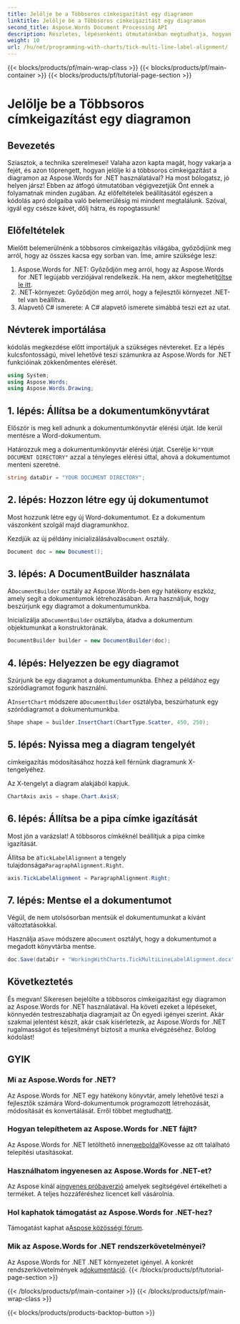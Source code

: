 ```yaml
---
title: Jelölje be a Többsoros címkeigazítást egy diagramon
linktitle: Jelölje be a Többsoros címkeigazítást egy diagramon
second_title: Aspose.Words Document Processing API
description: Részletes, lépésenkénti útmutatónkban megtudhatja, hogyan jelölheti be a többsoros címkeigazítást egy diagramon az Aspose.Words for .NET használatával. Tökéletes minden szintű fejlesztő számára.
weight: 10
url: /hu/net/programming-with-charts/tick-multi-line-label-alignment/
---
```


{{< blocks/products/pf/main-wrap-class >}}
{{< blocks/products/pf/main-container >}}
{{< blocks/products/pf/tutorial-page-section >}}

# Jelölje be a Többsoros címkeigazítást egy diagramon

## Bevezetés

Sziasztok, a technika szerelmesei! Valaha azon kapta magát, hogy vakarja a fejét, és azon töprengett, hogyan jelölje ki a többsoros címkeigazítást a diagramon az Aspose.Words for .NET használatával? Ha most bólogatsz, jó helyen jársz! Ebben az átfogó útmutatóban végigvezetjük Önt ennek a folyamatnak minden zugában. Az előfeltételek beállításától egészen a kódolás apró dolgaiba való belemerülésig mi mindent megtalálunk. Szóval, igyál egy csésze kávét, dőlj hátra, és ropogtassunk!

## Előfeltételek

Mielőtt belemerülnénk a többsoros címkeigazítás világába, győződjünk meg arról, hogy az összes kacsa egy sorban van. Íme, amire szüksége lesz:

1.  Aspose.Words for .NET: Győződjön meg arról, hogy az Aspose.Words for .NET legújabb verziójával rendelkezik. Ha nem, akkor megteheti[töltse le itt](https://releases.aspose.com/words/net/).
2. .NET-környezet: Győződjön meg arról, hogy a fejlesztői környezet .NET-tel van beállítva.
3. Alapvető C# ismerete: A C# alapvető ismerete simábbá teszi ezt az utat.

## Névterek importálása

kódolás megkezdése előtt importáljuk a szükséges névtereket. Ez a lépés kulcsfontosságú, mivel lehetővé teszi számunkra az Aspose.Words for .NET funkcióinak zökkenőmentes elérését.

```csharp
using System;
using Aspose.Words;
using Aspose.Words.Drawing;
```

## 1. lépés: Állítsa be a dokumentumkönyvtárat

Először is meg kell adnunk a dokumentumkönyvtár elérési útját. Ide kerül mentésre a Word-dokumentum.


 Határozzuk meg a dokumentumkönyvtár elérési útját. Cserélje ki`"YOUR DOCUMENT DIRECTORY"` azzal a tényleges elérési úttal, ahová a dokumentumot menteni szeretné.

```csharp
string dataDir = "YOUR DOCUMENT DIRECTORY";
```

## 2. lépés: Hozzon létre egy új dokumentumot

Most hozzunk létre egy új Word-dokumentumot. Ez a dokumentum vászonként szolgál majd diagramunkhoz.

 Kezdjük az új példány inicializálásával`Document` osztály.

```csharp
Document doc = new Document();
```

## 3. lépés: A DocumentBuilder használata

 A`DocumentBuilder` osztály az Aspose.Words-ben egy hatékony eszköz, amely segít a dokumentumok létrehozásában. Arra használjuk, hogy beszúrjunk egy diagramot a dokumentumunkba.

 Inicializálja a`DocumentBuilder` osztályba, átadva a dokumentum objektumunkat a konstruktorának.

```csharp
DocumentBuilder builder = new DocumentBuilder(doc);
```

## 4. lépés: Helyezzen be egy diagramot

Szúrjunk be egy diagramot a dokumentumunkba. Ehhez a példához egy szóródiagramot fogunk használni.

 A`InsertChart` módszere a`DocumentBuilder` osztályba, beszúrhatunk egy szóródiagramot a dokumentumunkba.

```csharp
Shape shape = builder.InsertChart(ChartType.Scatter, 450, 250);
```

## 5. lépés: Nyissa meg a diagram tengelyét

címkeigazítás módosításához hozzá kell férnünk diagramunk X-tengelyéhez.

Az X-tengelyt a diagram alakjából kapjuk.

```csharp
ChartAxis axis = shape.Chart.AxisX;
```

## 6. lépés: Állítsa be a pipa címke igazítását

Most jön a varázslat! A többsoros címkéknél beállítjuk a pipa címke igazítását.

 Állítsa be a`TickLabelAlignment` a tengely tulajdonsága`ParagraphAlignment.Right`.

```csharp
axis.TickLabelAlignment = ParagraphAlignment.Right;
```

## 7. lépés: Mentse el a dokumentumot

Végül, de nem utolsósorban mentsük el dokumentumunkat a kívánt változtatásokkal.

 Használja a`Save` módszere a`Document` osztályt, hogy a dokumentumot a megadott könyvtárba mentse.

```csharp
doc.Save(dataDir + "WorkingWithCharts.TickMultiLineLabelAlignment.docx");
```

## Következtetés

És megvan! Sikeresen bejelölte a többsoros címkeigazítást egy diagramon az Aspose.Words for .NET használatával. Ha követi ezeket a lépéseket, könnyedén testreszabhatja diagramjait az Ön egyedi igényei szerint. Akár szakmai jelentést készít, akár csak kísérletezik, az Aspose.Words for .NET rugalmasságot és teljesítményt biztosít a munka elvégzéséhez. Boldog kódolást!

## GYIK

### Mi az Aspose.Words for .NET?

 Az Aspose.Words for .NET egy hatékony könyvtár, amely lehetővé teszi a fejlesztők számára Word-dokumentumok programozott létrehozását, módosítását és konvertálását. Erről többet megtudhat[itt](https://reference.aspose.com/words/net/).

### Hogyan telepíthetem az Aspose.Words for .NET fájlt?

 Az Aspose.Words for .NET letölthető innen[weboldal](https://releases.aspose.com/words/net/)Kövesse az ott található telepítési utasításokat.

### Használhatom ingyenesen az Aspose.Words for .NET-et?

 Az Aspose kínál a[ingyenes próbaverzió](https://releases.aspose.com/) amelyek segítségével értékelheti a terméket. A teljes hozzáféréshez licencet kell vásárolnia.

### Hol kaphatok támogatást az Aspose.Words for .NET-hez?

 Támogatást kaphat a[Aspose közösségi fórum](https://forum.aspose.com/c/words/8).

### Mik az Aspose.Words for .NET rendszerkövetelményei?

 Az Aspose.Words for .NET .NET környezetet igényel. A konkrét rendszerkövetelmények a[dokumentáció](https://reference.aspose.com/words/net/).
{{< /blocks/products/pf/tutorial-page-section >}}

{{< /blocks/products/pf/main-container >}}
{{< /blocks/products/pf/main-wrap-class >}}

{{< blocks/products/products-backtop-button >}}
